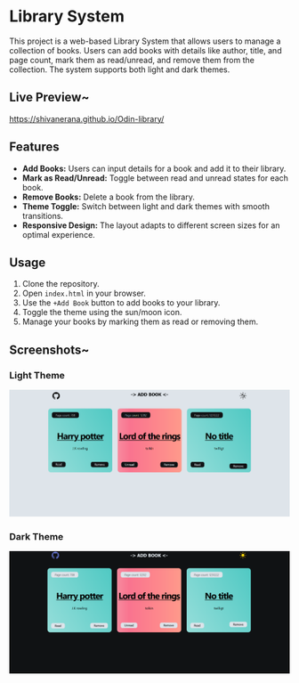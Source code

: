 # Library System

This project is a web-based Library System that allows users to manage a collection of books. Users can add books with details like author, title, and page count, mark them as read/unread, and remove them from the collection. The system supports both light and dark themes.


## Live Preview~

https://shivanerana.github.io/Odin-library/

## Features

- **Add Books:** Users can input details for a book and add it to their library.
- **Mark as Read/Unread:** Toggle between read and unread states for each book.
- **Remove Books:** Delete a book from the library.
- **Theme Toggle:** Switch between light and dark themes with smooth transitions.
- **Responsive Design:** The layout adapts to different screen sizes for an optimal experience.

## Usage

1. Clone the repository.
2. Open `index.html` in your browser.
3. Use the `+Add Book` button to add books to your library.
4. Toggle the theme using the sun/moon icon.
5. Manage your books by marking them as read or removing them.

## Screenshots~

### Light Theme
![Library System in Light Theme](./ScreenShot/light.png)

### Dark Theme
![Library System in Dark Theme](./ScreenShot/dark.png)

